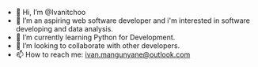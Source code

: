 - 👋 Hi, I’m @Ivanitchoo
- 👀 I’m an aspiring web software developer and i'm interested in software developing and data analysis.
- 🌱 I’m currently learning Python for Development.  
- 💞️ I’m looking to collaborate with other developers.
- 📫 How to reach me: ivan.mangunyane@outlook.com

<!---
Ivanitchoo/Ivanitchoo is a ✨ special ✨ repository because its `README.md` (this file) appears on your GitHub profile.
You can click the Preview link to take a look at your changes.
--->

